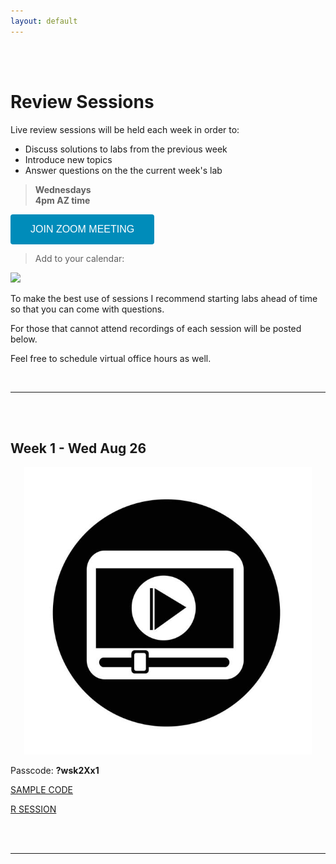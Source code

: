 ```yaml
---
layout: default
---
```


<div class = "uk-container uk-container-small">
  
<br><br>

# Review Sessions 

Live review sessions will be held each week in order to: 

* Discuss solutions to labs from the previous week 
* Introduce new topics 
* Answer questions on the the current week's lab 

> **Wednesdays**    
> **4pm AZ time** 

<a href='https://asu.zoom.us/j/93504639301' target=""> <button class="zoom">JOIN ZOOM MEETING</button></a>

> Add to your calendar: 

<a target="_blank" href="https://calendar.google.com/event?action=TEMPLATE&amp;tmeid=N2RmZWkwYzg3MWJ1YW5hYjdvZHBndTVwdDJfMjAyMDA4MjZUMjMwMDAwWiBqZGxlY3lAbQ&amp;tmsrc=jdlecy%40gmail.com&amp;scp=ALL"><img border="0" src="https://www.google.com/calendar/images/ext/gc_button1_en.gif"></a>

To make the best use of sessions I recommend starting labs ahead of time so that you can come with questions. 

For those that cannot attend recordings of each session will be posted below. 

Feel free to schedule virtual office hours as well.   

<br> 
<hr>
<br>
<br>

## Week 1 - Wed Aug 26
  
<p align="center">
  <a href="https://asu.zoom.us/rec/share/1Z1FMbXCyXxLfYnCwUePVZUMEIToaaa813QX8vNbmUyHem5oOERd-dJXXY93Ahd8">
  <img width="460" src="https://raw.githubusercontent.com/DS4PS/cpp-527-fall-2020/master/assets/img/play-video-icon2.png">
  <a>
</p>

Passcode: **?wsk2Xx1**

<a class="uk-button uk-button-primary" href="https://raw.githubusercontent.com/DS4PS/cpp-527-fall-2020/master/review-sessions/week-01-control-structures.R">SAMPLE CODE</a>

<a class="uk-button uk-button-default" href="https://raw.githubusercontent.com/DS4PS/cpp-527-fall-2020/master/review-sessions/week-01-control-structures.Rhistory">R SESSION</a>


<br>
<br>
<hr>
<br>




</div>

<br> 
<br> 




<style>
.zoom {
  background-color: #008CBA; 
  border: none;
  color: white;
  padding: 15px 32px;
  text-align: center;
  text-decoration: none;
  display: inline-block;
  font-size: 16px;
  border-radius: 4px;
}
</style>

